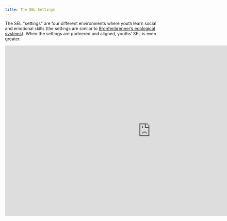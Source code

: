 ```yaml
---
title: The SEL Settings
---
```


The SEL "settings" are four different environments where youth learn social and emotional skills (the settings are similar to [Bronfenbrenner’s ecological systems](2002-05-01-Bronfenbrenners-Ecological-Model)). When the settings are partnered and aligned, youths’ SEL is even greater. 

<!--
<table class="updatedcolor">
	<tr><th bgcolor="#85c0fe">Classrooms</th><td>Classrooms can foster SEL through explicit instruction and curriculum, but also by fostering a classroom climate that models and scaffolds the five competencies. Although classrooms are formal learning environments, some of the ways they can support SEL are relevant to learning that is sponsored by or takes place in the library, or any learning that involves interaction with library staff.
</td></tr>

<tr><th bgcolor="lightpink">Schools</th><td>Schools support SEL by implementing policies and practices that encourage and provide resources for SEL, and providing opportunities for SEL outside of the direct classroom learning experience. Similarly, library management and administration should be key supporters of teen services’ efforts. 
	</td></tr>
	<tr><th bgcolor="#fffd86">Families & Caregivers</th><td>Families and caregivers are typically the biggest influence on youths’ SEL. CASEL emphasizes that families and caregivers are important stakeholders in a school’s SEL efforts.</td></tr>
<tr><th bgcolor="#85c0fe">Communities</th><td>Community organizations and other community partners should communicate with schools and with each other and align their efforts to have the greatest impact on youth. 

</td></tr>

</table>
-->

<iframe src="https://connectedlib.ischool.uw.edu/wp-admin/admin-ajax.php?action=h5p_embed&id=10" width="958" height="564" frameborder="0" allowfullscreen="allowfullscreen" title="SEL Settings"></iframe><script src="https://connectedlib.ischool.uw.edu/wp-content/plugins/h5p/h5p-php-library/js/h5p-resizer.js" charset="UTF-8"></script>